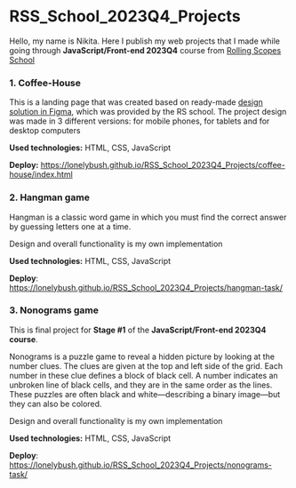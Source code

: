 # RSS_School_2023Q4_Projects

Hello, my name is Nikita. 
Here I publish my web projects that I made while going through **JavaScript/Front-end 2023Q4** course from [Rolling Scopes School](https://rs.school/)

### 1. Coffee-House

This is a landing page that was created based on ready-made [design solution in Figma](https://www.figma.com/design/SAoBmuOqTfguehdT4IFRxQ/Coffee-House?node-id=0-1&t=ohzpOnJtSTBZSb3W-0), which was provided by the RS school.
The project design was made in 3 different versions: for mobile phones, for tablets and for desktop computers

**Used technologies:** HTML, CSS, JavaScript

**Deploy:** https://lonelybush.github.io/RSS_School_2023Q4_Projects/coffee-house/index.html


### 2. Hangman game

Hangman is a classic word game in which you must find the correct answer by guessing letters one at a time.

Design and overall functionality is my own implementation

**Used technologies:** HTML, CSS, JavaScript

**Deploy**: https://lonelybush.github.io/RSS_School_2023Q4_Projects/hangman-task/

### 3. Nonograms game

This is final project for **Stage #1** of the **JavaScript/Front-end 2023Q4 course**.

Nonograms is a puzzle game to reveal a hidden picture by looking at the number clues. The clues are given at the top and left side of the grid. Each number in these clue defines a block of black cell. A number indicates an unbroken line of black cells, and they are in the same order as the lines. These puzzles are often black and white—describing a binary image—but they can also be colored.

Design and overall functionality is my own implementation

**Used technologies:** HTML, CSS, JavaScript

**Deploy**: https://lonelybush.github.io/RSS_School_2023Q4_Projects/nonograms-task/
